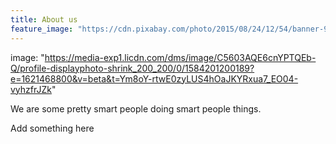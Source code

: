 ```yaml
---
title: About us
feature_image: "https://cdn.pixabay.com/photo/2015/08/24/12/54/banner-904890_1280.jpg"
---
```

image: "https://media-exp1.licdn.com/dms/image/C5603AQE6cnYPTQEb-Q/profile-displayphoto-shrink_200_200/0/1584201200189?e=1621468800&v=beta&t=Ym8oY-rtwE0zyLUS4hOaJKYRxua7_EO04-vyhzfrJZk"

We are some pretty smart people doing smart people things.

Add something here
